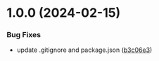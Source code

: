 # 1.0.0 (2024-02-15)


### Bug Fixes

* update .gitignore and package.json ([b3c06e3](https://github.com/Carloslauriano/cli-maker/commit/b3c06e3cf0480a7b0b5025134beed38bf8c98ed0))
